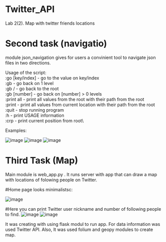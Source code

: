 # Twitter_API
Lab 2(2). Map with twitter friends locations 

# Second task (navigatio)
module json_navigation gives for users a convinient tool to navigate json files in two directions.

Usage of the script: \
:go [key/index]  - go to the value on key/index\
:gb - go back on 1 level\
:gb / - go back to the root\
:gb [number]  - go back on [number] > 0 levels\
:print all - print all values from the root with their path from the root\
:print - print all values from current location with their path from the root\
:quit - stop running program\
:h - print USAGE information\
:crp - print current position from root\

Examples:







![image](https://user-images.githubusercontent.com/91615606/154764706-dae28c8c-1cf2-4260-b85d-f9c6b55e2564.png)
![image](https://user-images.githubusercontent.com/91615606/154764905-35628368-b406-4600-a637-c11aa96ec3a9.png)
![image](https://user-images.githubusercontent.com/91615606/154765047-37523de1-7a3c-4042-91bd-40add7931cba.png)

# Third Task (Map)
Main module is web_app.py .  It runs server with app that can draw a map with locations of folowing people on Twitter.

#Home page looks minimalistsc:

![image](https://user-images.githubusercontent.com/91615606/154765469-13a4768f-44f5-4e6a-a613-02172c015035.png)







#Here you can print Twitter user nickname and number of following people to find.
![image](https://user-images.githubusercontent.com/91615606/154765908-83dd31c8-46fd-4e69-a7e1-d02b10c196e7.png)
![image](https://user-images.githubusercontent.com/91615606/154765965-33e9e896-136c-4d52-b032-58211fdc6737.png)


It was creating with using flask modul to run app. For data information was used Twitter API. Also, It was used folium and geopy modules to create map.

